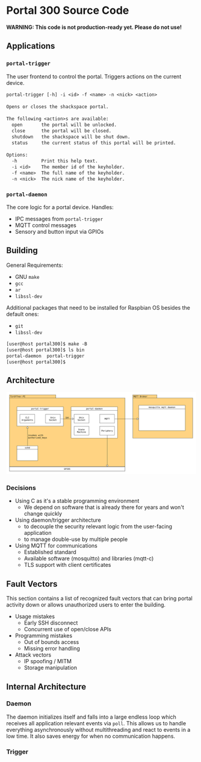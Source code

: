 # Portal 300 Source Code

**WARNING: This code is not production-ready yet. Please do not use!**

## Applications

### `portal-trigger`

The user frontend to control the portal. Triggers actions on the current device.

```
portal-trigger [-h] -i <id> -f <name> -n <nick> <action>

Opens or closes the shackspace portal.

The following <action>s are available:
  open       the portal will be unlocked.
  close      the portal will be closed.
  shutdown   the shackspace will be shut down.
  status     the current status of this portal will be printed.

Options:
  -h         Print this help text.
  -i <id>    The member id of the keyholder.
  -f <name>  The full name of the keyholder.
  -n <nick>  The nick name of the keyholder.
```

### `portal-daemon`

The core logic for a portal device. Handles:

- IPC messages from `portal-trigger`
- MQTT control messages
- Sensory and button input via GPIOs

## Building

General Requirements:

- GNU `make`
- `gcc`
- `ar`
- `libssl-dev`

Additional packages that need to be installed for Raspbian OS besides the default ones:

- `git`
- `libssl-dev`

```sh-session
[user@host portal300]$ make -B
[user@host portal300]$ ls bin
portal-daemon  portal-trigger
[user@host portal300]$
```

## Architecture

![architectural diagram](docs/architecture.svg)

### Decisions

- Using C as it's a stable programming environment
  - We depend on software that is already there for years and won't change quickly
- Using daemon/trigger architecture
  - to decouple the security relevant logic from the user-facing application
  - to manage double-use by multiple people
- Using MQTT for communications
  - Established standard
  - Available software (mosquitto) and libraries (mqtt-c)
  - TLS support with client certificates

## Fault Vectors

This section contains a list of recognized fault vectors that can bring portal activity down or allows unauthorized users to enter the building.

- Usage mistakes
  - Early SSH disconnect
  - Concurrent use of open/close APIs
- Programming mistakes
  - Out of bounds access
  - Missing error handling
- Attack vectors
  - IP spoofing / MITM
  - Storage manipulation

## Internal Architecture

### Daemon

The daemon initializes itself and falls into a large endless loop which receives all application relevant events via `poll`.
This allows us to handle everything asynchronously without multithreading and react to events in a low time. It also saves energy
for when no communication happens.

### Trigger
